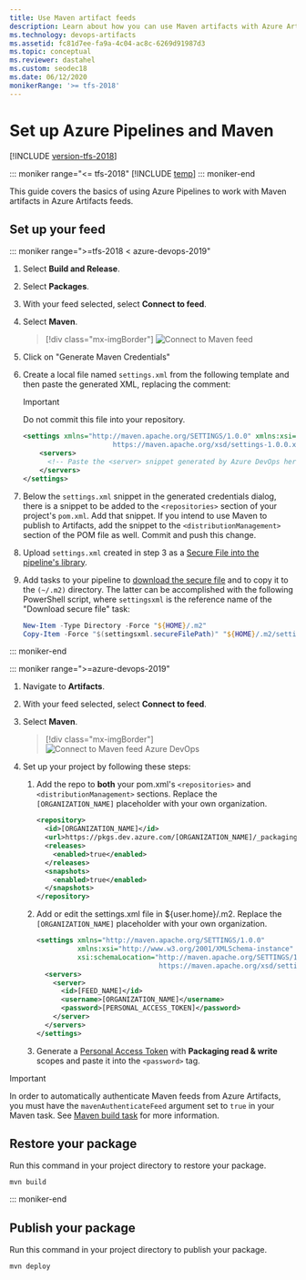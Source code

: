 ```yaml
---
title: Use Maven artifact feeds
description: Learn about how you can use Maven artifacts with Azure Artifacts or Team Foundation Server (TFS).
ms.technology: devops-artifacts
ms.assetid: fc81d7ee-fa9a-4c04-ac8c-6269d91987d3
ms.topic: conceptual
ms.reviewer: dastahel
ms.custom: seodec18
ms.date: 06/12/2020
monikerRange: '>= tfs-2018'
---
```


# Set up Azure Pipelines and Maven

[!INCLUDE [version-tfs-2018](../includes/version-tfs-2018.md)]

::: moniker range="<= tfs-2018"
[!INCLUDE [temp](../includes/concept-rename-note.md)]
::: moniker-end

This guide covers the basics of using Azure Pipelines to work with Maven artifacts in Azure Artifacts feeds.

## Set up your feed

::: moniker range=">=tfs-2018 < azure-devops-2019"

1. Select **Build and Release**.

1. Select **Packages**.

1. With your feed selected, select **Connect to feed**.

1. Select **Maven**.

    > [!div class="mx-imgBorder"]
    >![Connect to Maven feed](media/maven/connect-to-maven-feed.png)

1. Click on "Generate Maven Credentials"

1. Create a local file named `settings.xml` from the following template and then paste the generated XML, replacing the comment:
    > [!IMPORTANT]
    > Do not commit this file into your repository.

    ```xml
    <settings xmlns="http://maven.apache.org/SETTINGS/1.0.0" xmlns:xsi="http://www.w3.org/2001/XMLSchema-instance" xsi:schemaLocation="http://maven.apache.org/SETTINGS/1.0.0
                          https://maven.apache.org/xsd/settings-1.0.0.xsd">
        <servers>
          <!-- Paste the <server> snippet generated by Azure DevOps here -->
        </servers>
    </settings>
    ````

1. Below the `settings.xml` snippet in the generated credentials dialog, there is a snippet to be added to the `<repositories>` section of your project's `pom.xml`. Add that snippet. If you intend to use Maven to publish to Artifacts, add the snippet to the `<distributionManagement>` section of the POM file as well. Commit and push this change.

1. Upload `settings.xml` created in step 3 as a [Secure File into the pipeline's library](../library/secure-files.md).

1. Add tasks to your pipeline to [download the secure file](../tasks/utility/download-secure-file.md) and to copy it to the `(~/.m2)` directory. The latter can be accomplished with the following PowerShell script, where `settingsxml` is the reference name of the "Download secure file" task:

    ```PowerShell
    New-Item -Type Directory -Force "${HOME}/.m2"
    Copy-Item -Force "$(settingsxml.secureFilePath)" "${HOME}/.m2/settings.xml"
    ```

::: moniker-end

::: moniker range=">=azure-devops-2019"

1. Navigate to **Artifacts**.

1. With your feed selected, select **Connect to feed**.

1. Select **Maven**.

    > [!div class="mx-imgBorder"]
    >![Connect to Maven feed Azure DevOps](media/maven/connect-to-maven-feed-devops2019.png)

1. Set up your project by following these steps:

    1. Add the repo to **both** your pom.xml's `<repositories>` and `<distributionManagement>` sections. Replace the `[ORGANIZATION_NAME]` placeholder with your own organization.
    
        ```xml
        <repository>
          <id>[ORGANIZATION_NAME]</id>
          <url>https://pkgs.dev.azure.com/[ORGANIZATION_NAME]/_packaging/[FEED_NAME]/maven/v1</url>
          <releases>
            <enabled>true</enabled>
          </releases>
          <snapshots>
            <enabled>true</enabled>
          </snapshots>
        </repository>
        ```

    1. Add or edit the settings.xml file in ${user.home}/.m2. Replace the `[ORGANIZATION_NAME]` placeholder with your own organization.
    
        ```xml
        <settings xmlns="http://maven.apache.org/SETTINGS/1.0.0"
                  xmlns:xsi="http://www.w3.org/2001/XMLSchema-instance"
                  xsi:schemaLocation="http://maven.apache.org/SETTINGS/1.0.0
                                      https://maven.apache.org/xsd/settings-1.0.0.xsd">
          <servers>
            <server>
              <id>[FEED_NAME]</id>
              <username>[ORGANIZATION_NAME]</username>
              <password>[PERSONAL_ACCESS_TOKEN]</password>
            </server>
          </servers>
        </settings>
        ```

    1. Generate a [Personal Access Token](/azure/devops/organizations/accounts/use-personal-access-tokens-to-authenticate) with **Packaging read & write** scopes and paste it into the `<password>` tag.

> [!IMPORTANT]
> In order to automatically authenticate Maven feeds from Azure Artifacts, you must have the `mavenAuthenticateFeed` argument set to `true` in your Maven task. See [Maven build task](../tasks/build/maven.md) for more information.

## Restore your package

Run this command in your project directory to restore your package.

```
mvn build
```

::: moniker-end

## Publish your package

Run this command in your project directory to publish your package.

```
mvn deploy
```
